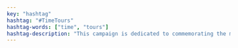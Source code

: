 ```yaml
---
key: "hashtag"
hashtag: "#TimeTours"
hashtag-words: ["time", "tours"]
hashtag-description: "This campaign is dedicated to commemorating the most significant public holidays, with a special focus on those related to women's rights and accomplishments. From International Women's Day to Women's Equality Day and beyond, we celebrate the pivotal events and individuals that have helped advance women's rights and improve the status of women around the world. Through our campaigns, we aim to inspire and empower women to continue the fight for equality and progress, by reminding them of the sacrifices and achievements of those who came before them. Join us in celebrating the most important public holidays and honoring the legacy of women who have made a lasting impact on our world. Together, we can continue to build a more just and equitable society for all."
---
```

